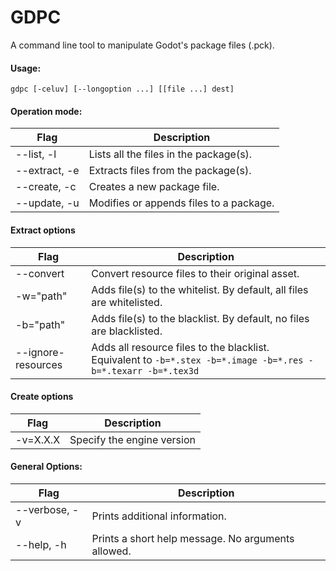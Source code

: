 # GDPC

A command line tool to manipulate Godot's package files (.pck).

#### Usage:

`gdpc [-celuv] [--longoption ...] [[file ...] dest]`

#### Operation mode:

| Flag | Description |
| ---- | ----------- |
| --list, -l | Lists all the files in the package(s). |
| --extract, -e | Extracts files from the package(s). |
| --create, -c | Creates a new package file. |
| --update, -u | Modifies or appends files to a package. |

#### Extract options

| Flag | Description |
| ---- | ----------- |
| --convert | Convert resource files to their original asset. |
| -w="path" | Adds file(s) to the whitelist. By default, all files are whitelisted. | 
| -b="path" | Adds file(s) to the blacklist. By default, no files are blacklisted. |
| --ignore-resources | Adds all resource files to the blacklist. Equivalent to `-b=*.stex -b=*.image -b=*.res -b=*.texarr -b=*.tex3d` |

#### Create options

| Flag | Description |
| ---- | ----------- |
| -v=X.X.X | Specify the engine version |

#### General Options:
| Flag | Description |
| ---- | ----------- |
| --verbose, -v | Prints additional information. |
| --help, -h | Prints a short help message. No arguments allowed. |